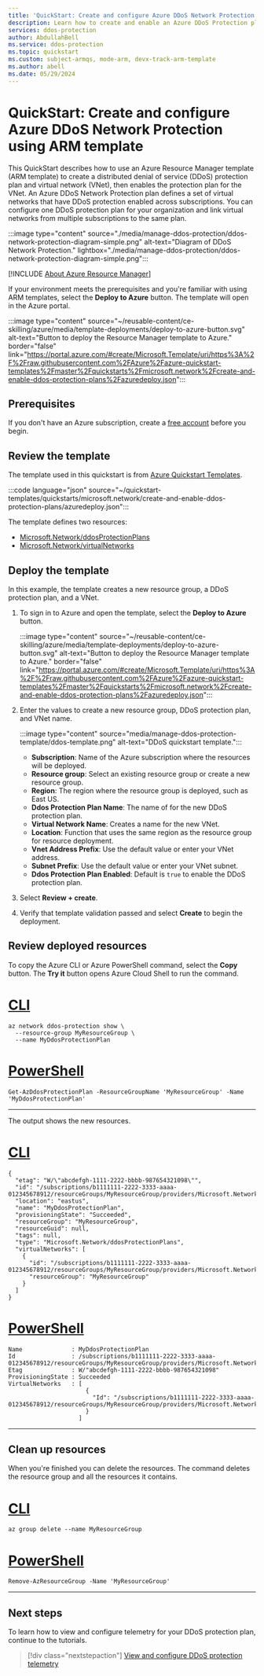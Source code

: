 ```yaml
---
title: 'QuickStart: Create and configure Azure DDoS Network Protection - ARM template'
description: Learn how to create and enable an Azure DDoS Protection plan using an Azure Resource Manager template (ARM template).
services: ddos-protection
author: AbdullahBell
ms.service: ddos-protection
ms.topic: quickstart
ms.custom: subject-armqs, mode-arm, devx-track-arm-template
ms.author: abell
ms.date: 05/29/2024
---
```


# QuickStart: Create and configure Azure DDoS Network Protection using ARM template

This QuickStart describes how to use an Azure Resource Manager template (ARM template) to create a distributed denial of service (DDoS) protection plan and virtual network (VNet), then enables the protection plan for the VNet. An Azure DDoS Network Protection plan defines a set of virtual networks that have DDoS protection enabled across subscriptions. You can configure one DDoS protection plan for your organization and link virtual networks from multiple subscriptions to the same plan.

:::image type="content" source="./media/manage-ddos-protection/ddos-network-protection-diagram-simple.png" alt-text="Diagram of DDoS Network Protection." lightbox="./media/manage-ddos-protection/ddos-network-protection-diagram-simple.png":::

[!INCLUDE [About Azure Resource Manager](~/reusable-content/ce-skilling/azure/includes/resource-manager-quickstart-introduction.md)]

If your environment meets the prerequisites and you're familiar with using ARM templates, select the **Deploy to Azure** button. The template will open in the Azure portal.

:::image type="content" source="~/reusable-content/ce-skilling/azure/media/template-deployments/deploy-to-azure-button.svg" alt-text="Button to deploy the Resource Manager template to Azure." border="false" link="https://portal.azure.com/#create/Microsoft.Template/uri/https%3A%2F%2Fraw.githubusercontent.com%2FAzure%2Fazure-quickstart-templates%2Fmaster%2Fquickstarts%2Fmicrosoft.network%2Fcreate-and-enable-ddos-protection-plans%2Fazuredeploy.json":::

## Prerequisites

If you don't have an Azure subscription, create a [free account](https://azure.microsoft.com/free/?WT.mc_id=A261C142F) before you begin.

## Review the template

The template used in this quickstart is from [Azure Quickstart Templates](https://azure.microsoft.com/resources/templates/create-and-enable-ddos-protection-plans).

:::code language="json" source="~/quickstart-templates/quickstarts/microsoft.network/create-and-enable-ddos-protection-plans/azuredeploy.json":::

The template defines two resources:

- [Microsoft.Network/ddosProtectionPlans](/azure/templates/microsoft.network/ddosprotectionplans)
- [Microsoft.Network/virtualNetworks](/azure/templates/microsoft.network/virtualnetworks)

## Deploy the template

In this example, the template creates a new resource group, a DDoS protection plan, and a VNet.

1. To sign in to Azure and open the template, select the **Deploy to Azure** button.

    :::image type="content" source="~/reusable-content/ce-skilling/azure/media/template-deployments/deploy-to-azure-button.svg" alt-text="Button to deploy the Resource Manager template to Azure." border="false" link="https://portal.azure.com/#create/Microsoft.Template/uri/https%3A%2F%2Fraw.githubusercontent.com%2FAzure%2Fazure-quickstart-templates%2Fmaster%2Fquickstarts%2Fmicrosoft.network%2Fcreate-and-enable-ddos-protection-plans%2Fazuredeploy.json":::

1. Enter the values to create a new resource group, DDoS protection plan, and VNet name.

    :::image type="content" source="media/manage-ddos-protection-template/ddos-template.png" alt-text="DDoS quickstart template.":::

    - **Subscription**: Name of the Azure subscription where the resources will be deployed.
    - **Resource group**: Select an existing resource group or create a new resource group.
    - **Region**: The region where the resource group is deployed, such as East US.
    - **Ddos Protection Plan Name**: The name of for the new DDoS protection plan.
    - **Virtual Network Name**: Creates a name for the new VNet.
    - **Location**: Function that uses the same region as the resource group for resource deployment.
    - **Vnet Address Prefix**: Use the default value or enter your VNet address.
    - **Subnet Prefix**: Use the default value or enter your VNet subnet.
    - **Ddos Protection Plan Enabled**: Default is `true` to enable the DDoS protection plan.

1. Select **Review + create**.
1. Verify that template validation passed and select **Create** to begin the deployment.

## Review deployed resources

To copy the Azure CLI or Azure PowerShell command, select the **Copy** button. The **Try it** button opens Azure Cloud Shell to run the command.

# [CLI](#tab/CLI)

```azurecli-interactive
az network ddos-protection show \
  --resource-group MyResourceGroup \
  --name MyDdosProtectionPlan
```

# [PowerShell](#tab/PowerShell)

```azurepowershell-interactive
Get-AzDdosProtectionPlan -ResourceGroupName 'MyResourceGroup' -Name 'MyDdosProtectionPlan'
```

---

The output shows the new resources.

# [CLI](#tab/CLI)

```Output
{
  "etag": "W/\"abcdefgh-1111-2222-bbbb-987654321098\"",
  "id": "/subscriptions/b1111111-2222-3333-aaaa-012345678912/resourceGroups/MyResourceGroup/providers/Microsoft.Network/ddosProtectionPlans/MyDdosProtectionPlan",
  "location": "eastus",
  "name": "MyDdosProtectionPlan",
  "provisioningState": "Succeeded",
  "resourceGroup": "MyResourceGroup",
  "resourceGuid": null,
  "tags": null,
  "type": "Microsoft.Network/ddosProtectionPlans",
  "virtualNetworks": [
    {
      "id": "/subscriptions/b1111111-2222-3333-aaaa-012345678912/resourceGroups/MyResourceGroup/providers/Microsoft.Network/virtualNetworks/MyVNet",
      "resourceGroup": "MyResourceGroup"
    }
  ]
}
```

# [PowerShell](#tab/PowerShell)

```Output
Name              : MyDdosProtectionPlan
Id                : /subscriptions/b1111111-2222-3333-aaaa-012345678912/resourceGroups/MyResourceGroup/providers/Microsoft.Network/ddosProtectionPlans/MyDdosProtectionPlan
Etag              : W/"abcdefgh-1111-2222-bbbb-987654321098"
ProvisioningState : Succeeded
VirtualNetworks   : [
                      {
                        "Id": "/subscriptions/b1111111-2222-3333-aaaa-012345678912/resourceGroups/MyResourceGroup/providers/Microsoft.Network/virtualNetworks/MyVNet"
                      }
                    ]
```

---

## Clean up resources

When you're finished you can delete the resources. The command deletes the resource group and all the resources it contains.

# [CLI](#tab/CLI)

```azurecli-interactive
az group delete --name MyResourceGroup
```

# [PowerShell](#tab/PowerShell)

```azurepowershell-interactive
Remove-AzResourceGroup -Name 'MyResourceGroup'
```

---

## Next steps

To learn how to view and configure telemetry for your DDoS protection plan, continue to the tutorials.

> [!div class="nextstepaction"]
> [View and configure DDoS protection telemetry](telemetry.md)
